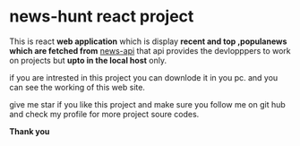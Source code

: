 # news-hunt react project

This is react **web application** which is display **recent and top ,populanews which are fetched from** [news-api](https://newsapi.org/)
that api provides the devlopppers to work on projects but **upto in the local host** only.

if you are intrested in this project you can downlode it in you pc. and you can see the working of this web site.

give me star if you like this project and make sure you follow me on git hub and check my profile for more project soure codes.

**Thank you**
